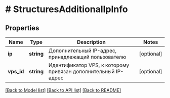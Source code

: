 # # StructuresAdditionalIpInfo

## Properties

Name | Type | Description | Notes
------------ | ------------- | ------------- | -------------
**ip** | **string** | Дополнительный IP-адрес, принадлежащий пользователю | [optional]
**vps_id** | **string** | Идентификатор VPS, к которому привязан дополнительный IP-адрес | [optional]

[[Back to Model list]](../../README.md#models) [[Back to API list]](../../README.md#endpoints) [[Back to README]](../../README.md)
